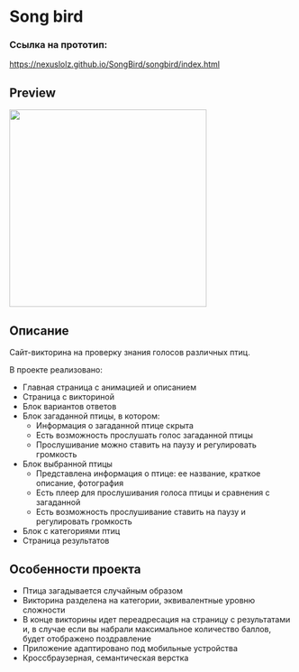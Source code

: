 # Song bird

### Ссылка на прототип:
https://nexuslolz.github.io/SongBird/songbird/index.html

## Preview

<img src='songbird/assets/img/songBird.gif' width='350'>

## Описание

Сайт-викторина на проверку знания голосов различных птиц.

В проекте реализовано:
- Главная страница с анимацией и описанием
- Страница с викториной
- Блок вариантов ответов
- Блок загаданной птицы, в котором:
    - Информация о загаданной птице скрыта
    - Есть возможность прослушать голос загаданной птицы
    - Прослушивание можно ставить на паузу и регулировать громкость
- Блок выбранной птицы
    - Представлена информация о птице: ее название, краткое описание, фотография
    - Есть плеер для прослушивания голоса птицы и сравнения с загаданной
    - Есть возможность прослушивание ставить на паузу и регулировать громкость
- Блок с категориями птиц
- Страница результатов


## Особенности проекта

- Птица загадывается случайным образом
- Викторина разделена на категории, эквивалентные уровню сложности
- В конце викторины идет переадресация на страницу с результатами и, в случае если вы набрали максимальное количество баллов, будет отображено поздравление
- Приложение адаптировано под мобильные устройства
- Кроссбраузерная, семантическая верстка
